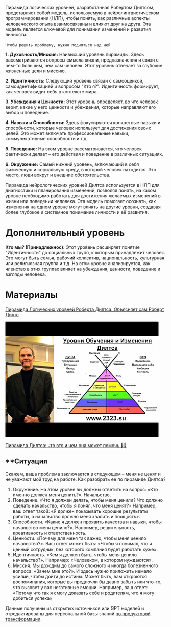 Пирамида логических уровней, разработанная Робертом Дилтсом, представляет собой модель, используемую в нейролингвистическом программировании (НЛП), чтобы понять, как различные аспекты человеческого опыта взаимосвязаны и влияют друг на друга. Эта модель является ключевой для понимания изменений и развития личности.

`Чтобы решить проблему, нужно подняться над ней`

**1. Духовность/Миссия:** Наивысший уровень пирамиды. Здесь рассматриваются вопросы смысла жизни, предназначения и связи с чем-то большим, чем сам человек. Этот уровень отвечает за глубокие жизненные цели и миссию.

**2. Идентичность:** Следующий уровень связан с самооценкой, самоидентификацией и вопросом "Кто я?". Идентичность формирует, как человек видит себя в контексте мира.

**3. Убеждения и Ценности:** Этот уровень определяет, во что человек верит, какие у него ценности и убеждения, которые направляют его выбор и поведение.

**4. Навыки и Способности:** Здесь фокусируются конкретные навыки и способности, которые человек использует для достижения своих целей. Это может включать профессиональные навыки, коммуникативные способности и т.д.

**5. Поведение:** На этом уровне рассматривается, что человек фактически делает – его действия и поведение в различных ситуациях.

**6. Окружение:** Самый нижний уровень, включающий в себя физическую и социальную среду, в которой человек находится. Это место, люди вокруг и внешние обстоятельства.

Пирамида нейрологических уровней Дилтса используется в НЛП для диагностики и планирования изменений, позволяя понять, на каком уровне необходимо работать для достижения желаемых изменений в жизни или поведении человека. Эта модель помогает осознать, как изменения на одном уровне могут влиять на другие уровни, создавая более глубокое и системное понимание личности и её развития.

# Дополнительный уровень

**Кто мы? (Принадлежнос):** Этот уровень расширяет понятие "Идентичности" до социальных групп, к которым принадлежит человек. Это могут быть семья, рабочий коллектив, национальность, культурная или религиозная группа и т.д. На этом уровне анализируется, как членство в этих группах влияет на убеждения, ценности, поведение и взгляды человека.

# Материалы

[Пирамида Логических уровней Роберта Дилтса. Объясняет сам Роберт Дилтс ](https://www.youtube.com/watch?v=_0UuXBB6P6Q)

![hqdefault.jpg](hqdefault.jpg)

[Пирамида Дилтса: что это и чем она может помочь 🔺🔻](https://invme.com/ru/blogs/content/piramida-diltsa)

## \*\*Ситуация

Скажем, ваша проблема заключается в следующем – меня не ценят и не уважают мой труд на работе. Как разобрать ее по пирамиде Дилтса?

1. Окружение. На этом уровне вы должны ответить на вопрос: «Кто именно должен меня ценить?». Начальство.
1. Поведение. «Что я должен делать, чтобы меня ценили? Что должно сделать начальство, чтобы я понял, что меня ценят?» Например, ваш ответ такой: «Я должен показывать хорошие результаты работы, а начальство должно меня хвалить и поощрять».
1. Способности. «Какие я должен проявить качества и навыки, чтобы начальство меня ценило?». Например, решительность, креативность и ответственность.
1. Ценности. «Почему для меня так важно, чтобы меня ценило начальство?». Ваш ответ может быть: «Чтобы я понимал, что я ценный сотрудник, без которого компания будет работать хуже».
1. Идентичность. «Кем я должен быть, чтобы меня ценило начальство?». Например: «Человеком, в котором нуждаются».
1. Миссия. Мы доходим до самого сложного и иногда болезненного вопроса: «Зачем мне это?». И здесь нужно приложить немало усилий, чтобы дойти до истины. Может быть, вам откроются воспоминания, которые вы предпочли бы давно забыть или что-то, что вызовет у вас негативные эмоции. Например, ваш ответ: «Потому что так я смогу доказать себе и родителям, что я могу добиться успеха»

Данные получены из открытых источников  или GPT моделей  и отредактированы  для персональной базы знаний [по продуктовой трансформации](https://psf.master-strategy.ru/strategy-is.shtml).

